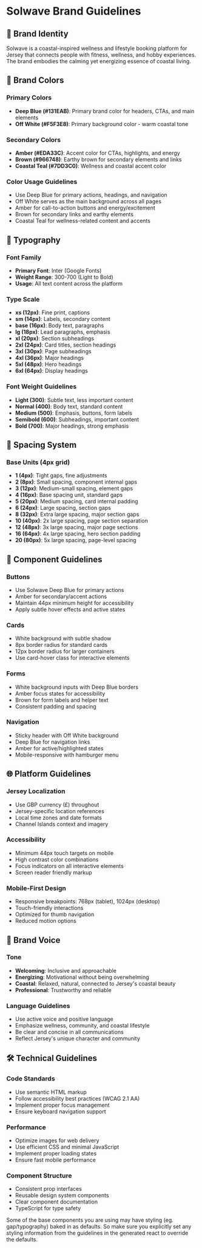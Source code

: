 # Solwave Brand Guidelines

## 🎨 Brand Identity

Solwave is a coastal-inspired wellness and lifestyle booking platform for Jersey that connects people with fitness, wellness, and hobby experiences. The brand embodies the calming yet energizing essence of coastal living.

## 🌊 Brand Colors

### Primary Colors
- **Deep Blue (#131EAB)**: Primary brand color for headers, CTAs, and main elements
- **Off White (#F5F3E8)**: Primary background color - warm coastal tone

### Secondary Colors  
- **Amber (#EDA33C)**: Accent color for CTAs, highlights, and energy
- **Brown (#966748)**: Earthy brown for secondary elements and links
- **Coastal Teal (#7DD3C0)**: Wellness and coastal accent color

### Color Usage Guidelines
- Use Deep Blue for primary actions, headings, and navigation
- Off White serves as the main background across all pages
- Amber for call-to-action buttons and energy/excitement
- Brown for secondary links and earthy elements
- Coastal Teal for wellness-related content and accents

## 📝 Typography

### Font Family
- **Primary Font**: Inter (Google Fonts)
- **Weight Range**: 300-700 (Light to Bold)
- **Usage**: All text content across the platform

### Type Scale
- **xs (12px)**: Fine print, captions
- **sm (14px)**: Labels, secondary content
- **base (16px)**: Body text, paragraphs
- **lg (18px)**: Lead paragraphs, emphasis
- **xl (20px)**: Section subheadings
- **2xl (24px)**: Card titles, section headings
- **3xl (30px)**: Page subheadings
- **4xl (36px)**: Major headings
- **5xl (48px)**: Hero headings
- **6xl (64px)**: Display headings

### Font Weight Guidelines
- **Light (300)**: Subtle text, less important content
- **Normal (400)**: Body text, standard content
- **Medium (500)**: Emphasis, buttons, form labels
- **Semibold (600)**: Subheadings, important content
- **Bold (700)**: Major headings, strong emphasis

## 📐 Spacing System

### Base Units (4px grid)
- **1 (4px)**: Tight gaps, fine adjustments
- **2 (8px)**: Small spacing, component internal gaps
- **3 (12px)**: Medium-small spacing, element gaps
- **4 (16px)**: Base spacing unit, standard gaps
- **5 (20px)**: Medium spacing, card internal padding
- **6 (24px)**: Large spacing, section gaps
- **8 (32px)**: Extra large spacing, major section gaps
- **10 (40px)**: 2x large spacing, page section separation
- **12 (48px)**: 3x large spacing, major page sections
- **16 (64px)**: 4x large spacing, hero section padding
- **20 (80px)**: 5x large spacing, page-level spacing

## 🎯 Component Guidelines

### Buttons
- Use Solwave Deep Blue for primary actions
- Amber for secondary/accent actions
- Maintain 44px minimum height for accessibility
- Apply subtle hover effects and active states

### Cards
- White background with subtle shadow
- 8px border radius for standard cards
- 12px border radius for larger containers
- Use card-hover class for interactive elements

### Forms
- White background inputs with Deep Blue borders
- Amber focus states for accessibility
- Brown for form labels and helper text
- Consistent padding and spacing

### Navigation
- Sticky header with Off White background
- Deep Blue for navigation links
- Amber for active/highlighted states
- Mobile-responsive with hamburger menu

## 🌐 Platform Guidelines

### Jersey Localization
- Use GBP currency (£) throughout
- Jersey-specific location references
- Local time zones and date formats
- Channel Islands context and imagery

### Accessibility
- Minimum 44px touch targets on mobile
- High contrast color combinations
- Focus indicators on all interactive elements
- Screen reader friendly markup

### Mobile-First Design
- Responsive breakpoints: 768px (tablet), 1024px (desktop)
- Touch-friendly interactions
- Optimized for thumb navigation
- Reduced motion options

## 🎨 Brand Voice

### Tone
- **Welcoming**: Inclusive and approachable
- **Energizing**: Motivational without being overwhelming
- **Coastal**: Relaxed, natural, connected to Jersey's coastal beauty
- **Professional**: Trustworthy and reliable

### Language Guidelines
- Use active voice and positive language
- Emphasize wellness, community, and coastal lifestyle
- Be clear and concise in all communications
- Reflect Jersey's unique character and community

## 🛠️ Technical Guidelines

### Code Standards
- Use semantic HTML markup
- Follow accessibility best practices (WCAG 2.1 AA)
- Implement proper focus management
- Ensure keyboard navigation support

### Performance
- Optimize images for web delivery
- Use efficient CSS and minimal JavaScript
- Implement proper loading states
- Ensure fast mobile performance

### Component Structure
- Consistent prop interfaces
- Reusable design system components
- Clear component documentation
- TypeScript for type safety

Some of the base components you are using may have styling (eg. gap/typography) baked in as defaults. So make sure you explicitly set any styling information from the guidelines in the generated react to override the defaults.
